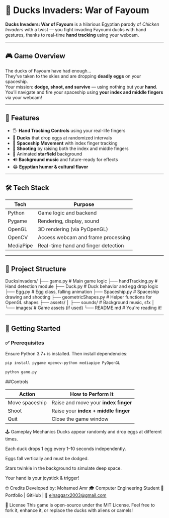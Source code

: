 # 🦆 Ducks Invaders: War of Fayoum

**Ducks Invaders: War of Fayoum** is a hilarious Egyptian parody of *Chicken Invaders* with a twist — you fight invading Fayoumi ducks with hand gestures, thanks to real-time **hand tracking** using your webcam.

---

## 🎮 Game Overview

The ducks of Fayoum have had enough...  
They've taken to the skies and are dropping **deadly eggs** on your spaceship.  
Your mission: **dodge, shoot, and survive** — using nothing but your **hand**.  
You’ll navigate and fire your spaceship using **your index and middle fingers** via your webcam!

---

## 🧠 Features

- 🖐️ **Hand Tracking Controls** using your real-life fingers
- 🦆 **Ducks** that drop eggs at randomized intervals
- 🚀 **Spaceship Movement** with index finger tracking
- 🔫 **Shooting** by raising both the index and middle fingers
- 🌌 Animated **starfield** background
- 🔊 **Background music** and future-ready for effects
- 😂 **Egyptian humor & cultural flavor**

---

## 🛠️ Tech Stack

| Tech         | Purpose                              |
|--------------|--------------------------------------|
| Python       | Game logic and backend               |
| Pygame       | Rendering, display, sound            |
| OpenGL       | 3D rendering (via PyOpenGL)          |
| OpenCV       | Access webcam and frame processing   |
| MediaPipe    | Real-time hand and finger detection  |

---

## 📁 Project Structure

DucksInvaders/
├── game.py # Main game logic
├── handTracking.py # Hand detection module
├── Duck.py # Duck behavior and egg drop logic
├── Egg.py # Egg class, falling animation
├── Spaceship.py # Spaceship drawing and shooting
├── geometricShapes.py # Helper functions for OpenGL shapes
├── assets/
│ ├── sounds/ # Background music, sfx
│ └── images/ # Game assets (if used)
└── README.md # You're reading it!


---

## 🚀 Getting Started

### ✅ Prerequisites

Ensure Python 3.7+ is installed. Then install dependencies:

```bash
pip install pygame opencv-python mediapipe PyOpenGL

python game.py

```
##Controls

| Action         | How to Perform It                    |
| -------------- | ------------------------------------ |
| Move spaceship | Raise and move your **index finger** |
| Shoot          | Raise your **index + middle finger** |
| Quit           | Close the game window                |

🕹️ Gameplay Mechanics
Ducks appear randomly and drop eggs at different times.

Each duck drops 1 egg every 1–10 seconds independently.

Eggs fall vertically and must be dodged.

Stars twinkle in the background to simulate deep space.

Your hand is your joystick & trigger!

🤓 Credits
Developed by: Mohamed Amr
🎓 Computer Engineering Student
🔗 Portfolio | GitHub | 📧 elnaggarx2003@gmail.com

📜 License
This game is open-source under the MIT License.
Feel free to fork it, enhance it, or replace the ducks with aliens or camels!
